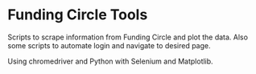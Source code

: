 # Funding Circle Tools

Scripts to scrape information from Funding Circle and plot the data. 
Also some scripts to automate login and navigate to desired page.

Using chromedriver and Python with Selenium and Matplotlib.

